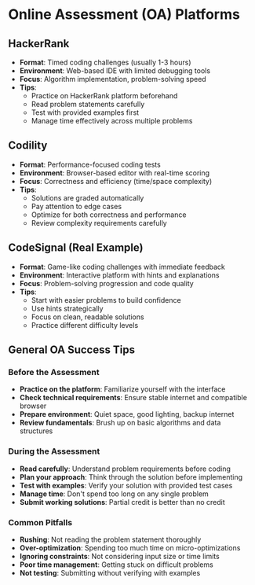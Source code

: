 # Online Assessment (OA) Platforms

## HackerRank
- **Format**: Timed coding challenges (usually 1-3 hours)
- **Environment**: Web-based IDE with limited debugging tools
- **Focus**: Algorithm implementation, problem-solving speed
- **Tips**: 
  - Practice on HackerRank platform beforehand
  - Read problem statements carefully
  - Test with provided examples first
  - Manage time effectively across multiple problems

## Codility
- **Format**: Performance-focused coding tests
- **Environment**: Browser-based editor with real-time scoring
- **Focus**: Correctness and efficiency (time/space complexity)
- **Tips**:
  - Solutions are graded automatically
  - Pay attention to edge cases
  - Optimize for both correctness and performance
  - Review complexity requirements carefully

## CodeSignal (Real Example)
- **Format**: Game-like coding challenges with immediate feedback
- **Environment**: Interactive platform with hints and explanations
- **Focus**: Problem-solving progression and code quality
- **Tips**:
  - Start with easier problems to build confidence
  - Use hints strategically
  - Focus on clean, readable solutions
  - Practice different difficulty levels

## General OA Success Tips

### Before the Assessment
- **Practice on the platform**: Familiarize yourself with the interface
- **Check technical requirements**: Ensure stable internet and compatible browser
- **Prepare environment**: Quiet space, good lighting, backup internet
- **Review fundamentals**: Brush up on basic algorithms and data structures

### During the Assessment
- **Read carefully**: Understand problem requirements before coding
- **Plan your approach**: Think through the solution before implementing
- **Test with examples**: Verify your solution with provided test cases
- **Manage time**: Don't spend too long on any single problem
- **Submit working solutions**: Partial credit is better than no credit

### Common Pitfalls
- **Rushing**: Not reading the problem statement thoroughly
- **Over-optimization**: Spending too much time on micro-optimizations
- **Ignoring constraints**: Not considering input size or time limits
- **Poor time management**: Getting stuck on difficult problems
- **Not testing**: Submitting without verifying with examples